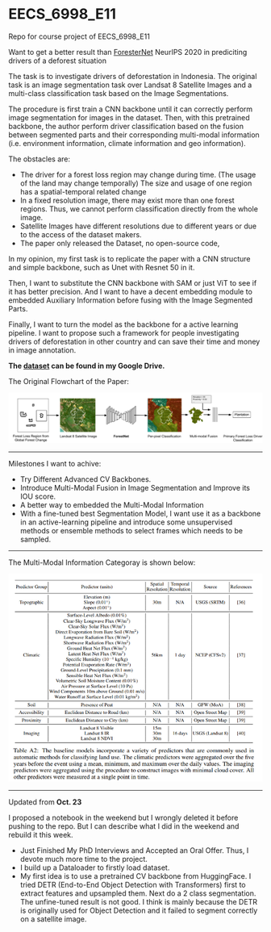 # EECS_6998_E11
Repo for course project of EECS_6998_E11

Want to get a better result than [ForesterNet](https://stanfordmlgroup.github.io/projects/forestnet/) NeurIPS 2020 in prediciting drivers of a deforest situation

The task is to investigate drivers of deforestation in Indonesia. The original task is an image segmentation task over Landsat 8 Satellite Images and a multi-class classification task based on the Image Segmentations.

The procedure is first train a CNN backbone until it can correctly perform image segmentation for images in the dataset. Then, with this pretrained backbone, the author perform driver classification based on the fusion between segmented parts and their corresponding multi-modal information (i.e. environment information, climate information and geo information).

The obstacles are:

* The driver for a forest loss region may change during time. (The usage of the land may change temporally) The size and usage of one region has a spatial-temporal related change
* In a fixed resolution image, there may exist more than one forest regions. Thus, we cannot perform classification directly from the whole image.
* Satellite Images have different resolutions due to different years or due to the access of the dataset makers.
* The paper only released the Dataset, no open-source code,

In my opinion, my first task is to replicate the paper with a CNN structure and simple backbone, such as Unet with Resnet 50 in it.

Then, I want to substitute the CNN backbone with SAM or just ViT to see if  it has better precision. And I want to have a decent embedding module to embedded Auxiliary Information before fusing with the Image Segmented Parts.

Finally, I want to turn the model as the backbone for a active learning pipeline. I want to propose such a framework for people investigating drivers of deforestation in other country and can save their time and money in image annotation.

**The [dataset](https://drive.google.com/drive/folders/1JtOt-g6NpLXU9xHyKfy-oR-WTpEH3A5D?usp=sharing) can be found in my Google Drive.**

The Original Flowchart of the Paper:

<img src="https://github.com/HaotianXiangsti/EECS_6998_E11/blob/main/IMGS/ForestNet_fig1.png">

---
Milestones I want to achive:

* Try Different Advanced CV Backbones.
* Introduce Multi-Modal Fusion in Image Segmentation and Improve its IOU score.
* A better way to embedded the Multi-Modal Information
* With a fine-tuned best Segmentation Model, I want use it as a backbone in an active-learning pipeline and introduce some unsupervised methods or ensemble methods to select frames which needs to be sampled.

---

The Multi-Modal Information Categoray is shown below:

<img src="https://github.com/HaotianXiangsti/EECS_6998_E11/blob/main/IMGS/Screenshot%202023-10-23%20222946.png">

---

Updated from **Oct. 23**

I proposed a notebook in the weekend but I wrongly deleted it before pushing to the repo. But I can describe what I did in the weekend and rebuild it this week.

* Just Finished My PhD Interviews and Accepted an Oral Offer. Thus, I devote much more time to the project.
* I build up a Dataloader to firstly load dataset.
* My first idea is to use a pretrained CV backbone from HuggingFace. I tried DETR (End-to-End Object Detection with Transformers) first to extract features and upsampled them. Next do a 2 class segmentation. The unfine-tuned result is not good. I think is mainly because the DETR is originally used for Object Detection and it failed to segment correctly on a satellite image.


